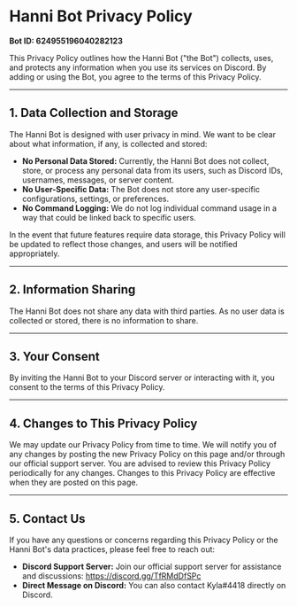# Hanni Bot Privacy Policy

**Bot ID: 624955196040282123**

This Privacy Policy outlines how the Hanni Bot ("the Bot") collects, uses, and protects any information when you use its services on Discord. By adding or using the Bot, you agree to the terms of this Privacy Policy.

---

## 1. Data Collection and Storage

The Hanni Bot is designed with user privacy in mind. We want to be clear about what information, if any, is collected and stored:

* **No Personal Data Stored:** Currently, the Hanni Bot does not collect, store, or process any personal data from its users, such as Discord IDs, usernames, messages, or server content.
* **No User-Specific Data:** The Bot does not store any user-specific configurations, settings, or preferences.
* **No Command Logging:** We do not log individual command usage in a way that could be linked back to specific users.

In the event that future features require data storage, this Privacy Policy will be updated to reflect those changes, and users will be notified appropriately.

---

## 2. Information Sharing

The Hanni Bot does not share any data with third parties. As no user data is collected or stored, there is no information to share.

---

## 3. Your Consent

By inviting the Hanni Bot to your Discord server or interacting with it, you consent to the terms of this Privacy Policy.

---

## 4. Changes to This Privacy Policy

We may update our Privacy Policy from time to time. We will notify you of any changes by posting the new Privacy Policy on this page and/or through our official support server. You are advised to review this Privacy Policy periodically for any changes. Changes to this Privacy Policy are effective when they are posted on this page.

---

## 5. Contact Us

If you have any questions or concerns regarding this Privacy Policy or the Hanni Bot's data practices, please feel free to reach out:

* **Discord Support Server:** Join our official support server for assistance and discussions: <https://discord.gg/TfRMdDfSPc>
* **Direct Message on Discord:** You can also contact Kyla#4418 directly on Discord.
